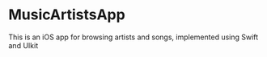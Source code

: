 # MusicArtistsApp
This is an iOS app for browsing artists and songs, implemented using Swift and UIkit
